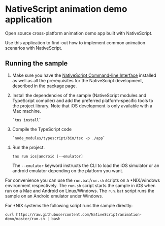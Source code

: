 # NativeScript animation demo application
Open source cross-platform animation demo app built with NativeScript.

Use this application to find-out how to implement common animation scenarios with NativeScript.

## Running the sample

1. Make sure you have the [NativeScript Command-line Interface](https://www.npmjs.com/package/nativescript) installed as well as all the prerequisites for the NativeScript development, described in the package page.

2. Install the dependencies of the sample (NativeScript modules and TypeScript compiler) and add the preferred platform-specific tools to the project library. Note that iOS development is only available with a Mac machine.

       `tns install`

3. Compile the TypeScript code

       `node_modules/typescript/bin/tsc -p ./app`

4. Run the project.

    `tns run ios|android [--emulator]`

    The `--emulator` keyword instructs the CLI to load the iOS simulator or an android emulator depending on the platform you want.

For convenience you can use the `run.bat`/`run.sh` scripts on a \*NIX/windows environment respectively. The `run.sh` script starts the sample in iOS when run on a Mac and Android on Linux/Windows. The `run.bat` script runs the sample on an Android emulator under Windows.

For \*NIX systems the following script runs the sample directly:

`curl https://raw.githubusercontent.com/NativeScript/animation-demo/master/run.sh | bash`
